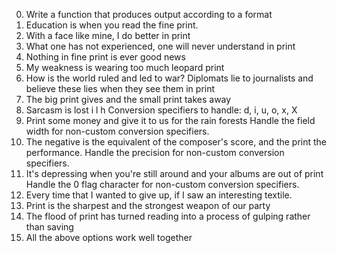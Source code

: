 0. Write a function that produces output according to a format
1. Education is when you read the fine print.
2. With a face like mine, I do better in print
3. What one has not experienced, one will never understand in print
4. Nothing in fine print is ever good news
5. My weakness is wearing too much leopard print
6. How is the world ruled and led to war? Diplomats lie to journalists and believe these lies when they see them in print
7. The big print gives and the small print takes away
8. Sarcasm is lost i
l
h
Conversion specifiers to handle: d, i, u, o, x, X
9. Print some money and give it to us for the rain forests Handle the field width for non-custom conversion specifiers.
10. The negative is the equivalent of the composer's score, and the print the performance. Handle the precision for non-custom conversion specifiers.
11. It's depressing when you're still around and your albums are out of print Handle the 0 flag character for non-custom conversion specifiers.
12. Every time that I wanted to give up, if I saw an interesting textile.
13. Print is the sharpest and the strongest weapon of our party
14. The flood of print has turned reading into a process of gulping rather than saving
15. All the above options work well together
